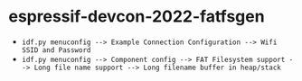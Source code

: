 # espressif-devcon-2022-fatfsgen


- `idf.py menuconfig --> Example Connection Configuration --> Wifi SSID and Password`
- `idf.py menuconfig --> Component config --> FAT Filesystem support --> Long file name support --> Long filename buffer in heap/stack`
